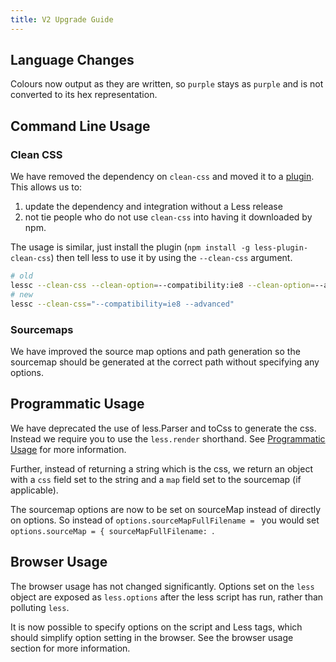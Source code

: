 ```yaml
---
title: V2 Upgrade Guide
---
```


Language Changes
----------------

Colours now output as they are written, so `purple` stays as `purple` and is not converted to its hex representation.

Command Line Usage
------------------

### Clean CSS

We have removed the dependency on `clean-css` and moved it to a [plugin](https://github.com/less/less-plugin-clean-css).
This allows us to:

1. update the dependency and integration without a Less release
2. not tie people who do not use `clean-css` into having it downloaded by npm.

The usage is similar, just install the plugin (`npm install -g less-plugin-clean-css`) then tell less to use it by using the
`--clean-css` argument.

```bash
# old
lessc --clean-css --clean-option=--compatibility:ie8 --clean-option=--advanced
# new
lessc --clean-css="--compatibility=ie8 --advanced"
```

### Sourcemaps

We have improved the source map options and path generation so the sourcemap should be generated at the correct path without specifying any options.

Programmatic Usage
------------------

We have deprecated the use of less.Parser and toCss to generate the css. Instead we require you to use the `less.render` shorthand.
See [Programmatic Usage](#programmatic-usage) for more information.

Further, instead of returning a string which is the css, we return an object with a `css` field set to the string and a `map` field set to the sourcemap (if applicable).

The sourcemap options are now to be set on sourceMap instead of directly on options. So instead of `options.sourceMapFullFilename = ` you would set `options.sourceMap = { sourceMapFullFilename: `.

Browser Usage
-------------

The browser usage has not changed significantly. Options set on the `less` object are exposed as `less.options` after the less script has run, rather than polluting `less`.

It is now possible to specify options on the script and Less tags, which should simplify option setting in the browser. See the browser usage section for more information.
